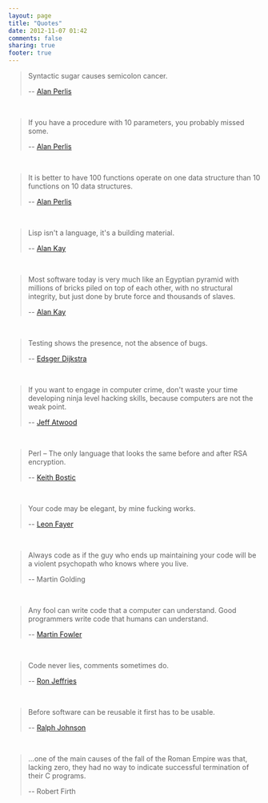```yaml
---
layout: page
title: "Quotes"
date: 2012-11-07 01:42
comments: false
sharing: true
footer: true
---
```


> Syntactic sugar causes semicolon cancer.
>
> -- [Alan Perlis](http://en.wikipedia.org/wiki/Alan_Perlis)
<br />

> If you have a procedure with 10 parameters, you probably missed some.
>
> -- [Alan Perlis](http://en.wikipedia.org/wiki/Alan_Perlis)
<br />

> It is better to have 100 functions operate on one data structure than 10 functions on 10 data structures.
>
> -- [Alan Perlis](http://en.wikipedia.org/wiki/Alan_Perlis)
<br />

> Lisp isn't a language, it's a building material.
>
> -- [Alan Kay](http://en.wikipedia.org/wiki/Alan_Kay)
<br />

> Most software today is very much like an Egyptian pyramid with millions of bricks
> piled on top of each other, with no structural integrity,
> but just done by brute force and thousands of slaves.
>
> -- [Alan Kay](http://en.wikipedia.org/wiki/Alan_Kay)
<br />

> Testing shows the presence, not the absence of bugs.
>
> -- [Edsger Dijkstra](http://en.wikipedia.org/wiki/Edsger_W._Dijkstra)
<br />

> If you want to engage in computer crime, don't waste your time developing ninja level hacking skills, because computers are not the weak point.
>
> -- [Jeff Atwood](http://www.codinghorror.com/blog/2012/09/computer-crime-then-and-now.html)
<br />

> Perl – The only language that looks the same before and after RSA encryption.
>
> -- [Keith Bostic](https://sites.google.com/a/bostic.com/keithbostic/)
<br />

> Your code may be elegant, by mine fucking works.
>
> -- [Leon Fayer](http://omniti.com/seeds/your-code-may-be-elegant)
<br />

> Always code as if the guy who ends up maintaining your
> code will be a violent psychopath who knows where you live.
>
> -- Martin Golding
<br />

> Any fool can write code that a computer can understand.
> Good programmers write code that humans can understand.
>
> -- [Martin Fowler](http://martinfowler.com/)
<br />

> Code never lies, comments sometimes do.
>
> -- [Ron Jeffries](http://en.wikipedia.org/wiki/Ron_Jeffries)
<br />

> Before software can be reusable it first has to be usable.
>
> -- [Ralph Johnson](http://en.wikipedia.org/wiki/Ralph_Johnson_%28computer_scientist%29)
<br />

> ...one of the main causes of the fall of the Roman Empire was that, lacking zero,
> they had no way to indicate successful termination of their C programs.
>
> -- Robert Firth
<br />
